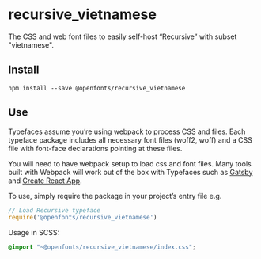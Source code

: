 
# recursive_vietnamese

The CSS and web font files to easily self-host “Recursive” with subset "vietnamese".

## Install

`npm install --save @openfonts/recursive_vietnamese`

## Use

Typefaces assume you’re using webpack to process CSS and files. Each typeface
package includes all necessary font files (woff2, woff) and a CSS file with
font-face declarations pointing at these files.

You will need to have webpack setup to load css and font files. Many tools built
with Webpack will work out of the box with Typefaces such as [Gatsby](https://github.com/gatsbyjs/gatsby)
and [Create React App](https://github.com/facebookincubator/create-react-app).

To use, simply require the package in your project’s entry file e.g.

```javascript
// Load Recursive typeface
require('@openfonts/recursive_vietnamese')
```

Usage in SCSS:
```scss
@import "~@openfonts/recursive_vietnamese/index.css";
```
